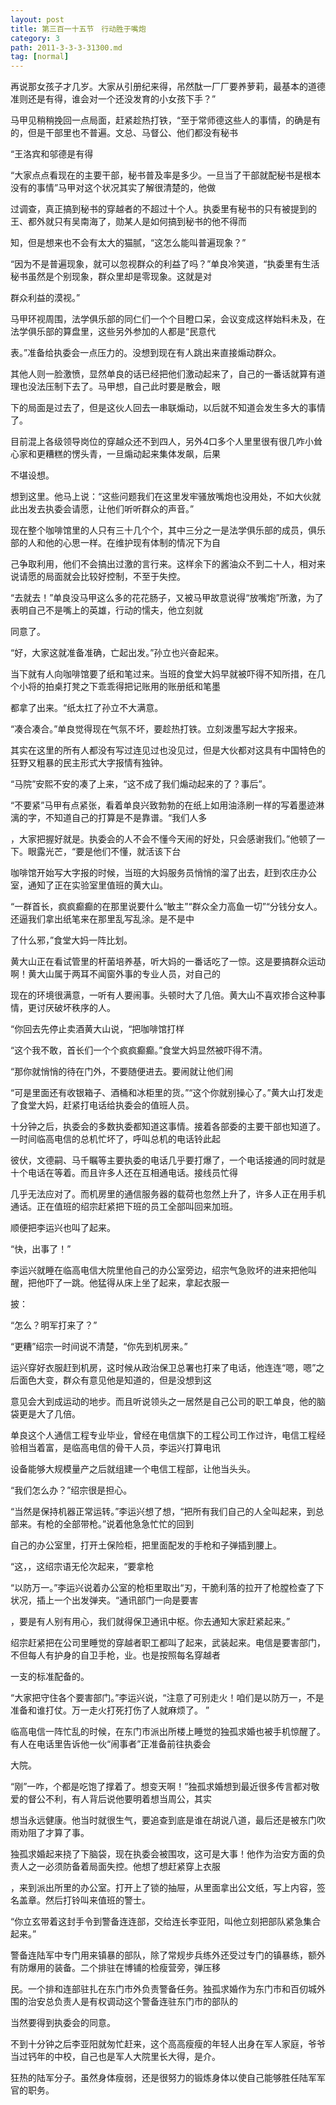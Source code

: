 ```yaml
---
layout: post
title: 第三百一十五节　行动胜于嘴炮
category: 3
path: 2011-3-3-3-31300.md
tag: [normal]
---
```


再说那女孩子才几岁。大家从引册纪来得，吊然酞一厂厂要养萝莉，最基本的道德准则还是有得，谁会对一个还没发育的小女孩下手？”

马甲见稍稍挽回一点局面，赶紧趁热打铁，“至于常师德这些人的事情，的确是有的，但是干部里也不普遍。文总、马督公、他们都没有秘书

“王洛宾和邬德是有得

“大家点点看现在的主要干部，秘书普及率是多少。一旦当了干部就配秘书是根本没有的事情”马甲对这个状况其实了解很清楚的，他做

过调查，真正搞到秘书的穿越者的不超过十个人。执委里有秘书的只有被提到的王、都外就只有吴南海了，勋某人是如何搞到秘书的他不得而

知，但是想来也不会有太大的猫腻，“这怎么能叫普遍现象？”

“因为不是普遍现象，就可以忽视群众的利益了吗？”单良冷笑道，“执委里有生活秘书虽然是个别现象，群众里却是零现象。这就是对

群众利益的漠视。”

马甲环视周围，法学俱乐部的同仁们一个个目瞪口呆，会议变成这样始料未及，在法学俱乐部的算盘里，这些另外参加的人都是“民意代

表。”准备给执委会一点压力的。没想到现在有人跳出来直接煽动群众。

其他人则一脸激愤，显然单良的话已经把他们激动起来了，自己的一番话就算有道理也没法压制下去了。马甲想，自己此时要是散会，眼

下的局面是过去了，但是这伙人回去一串联煽动，以后就不知道会发生多大的事情了。

目前混上各级领导岗位的穿越众还不到四人，另外4口多个人里里很有很几咋小耸心家和更糟糕的愣头青，一旦煽动起来集体发飙，后果

不堪设想。

想到这里。他马上说：“这些问题我们在这里发牢骚放嘴炮也没用处，不如大伙就此出发去执委会请愿，让他们听听群众的声音。”

现在整个咖啡馆里的人只有三十几个个，其中三分之一是法学俱乐部的成员，俱乐部的人和他的心思一样。在维护现有体制的情况下为自

己争取利用，他们不会搞出过激的言行来。这样余下的酱油众不到二十人，相对来说请愿的局面就会比较好控制，不至于失控。

“去就去！”单良没马甲这么多的花花肠子，又被马甲故意说得“放嘴炮”所激，为了表明自己不是嘴上的英雄，行动的懦夫，他立刻就

同意了。

“好，大家这就准备准确，亡起出发。”孙立也兴奋起来。

当下就有人向咖啡馆要了纸和笔过来。当班的食堂大妈早就被吓得不知所措，在几个小将的拍桌打凳之下乖乖得把记账用的账册纸和笔墨

都拿了出来。“纸太扛了孙立不大满意。

“凑合凑合。”单良觉得现在气氛不坏，要趁热打铁。立刻泼墨写起大字报来。

其实在这里的所有人都没有写过连见过也没见过，但是大伙都对这具有中国特色的狂野又粗暴的民主形式大字报情有独钟。

“马院”安熙不安的凑了上来，“这不成了我们煽动起来的了？事后”。

“不要紧”马甲有点紧张，看着单良兴致勃勃的在纸上如用油涤刷一样的写着墨迹淋漓的字，不知道自己的打算是不是靠谱。“我们人多

，大家把握好就是。执委会的人不会不懂今天闹的好处，只会感谢我们。”他顿了一下。眼露光芒，“要是他们不懂，就活该下台

咖啡馆开始写大字报的时候，当班的大妈服务员悄悄的溜了出去，赶到农庄办公室，通知了正在实验室里值班的黄大山。

“一群首长，疯疯癫癫的在那里说要什么“敏主”“群众全力高鱼一切”“分钱分女人。还逼我们拿出纸笔来在那里乱写乱涂。是不是中

了什么邪，”食堂大妈一阵比划。

黄大山正在看试管里的杆菌培养基，听大妈的一番话吃了一惊。这是要搞群众运动啊！黄大山属于两耳不闻窗外事的专业人员，对自己的

现在的环境很满意，一听有人要闹事。头顿时大了几倍。黄大山不喜欢掺合这种事情，更讨厌破坏秩序的人。

“你回去先停止卖酒黄大山说，“把咖啡馆打样

“这个我不敢，首长们一个个疯疯癫癫。”食堂大妈显然被吓得不清。

“那你就悄悄的待在门外，不要随便进去。要闹就让他们闹

“可是里面还有收银箱子、酒桶和冰柜里的货。”“这个你就别操心了。”黄大山打发走了食堂大妈，赶紧打电话给执委会的值班人员。

十分钟之后，执委会的多数执委都知道这事情。接着各部委的主要干部也知道了。一时间临高电信的总机忙坏了，呼叫总机的电话铃此起

彼伏，文德嗣、马千瞩等主要执委的电话几乎要打爆了，一个电话接通的同时就是十个电话在等着。而且许多人还在互相通电话。接线员忙得

几乎无法应对了。而机房里的通信服务器的载荷也忽然上升了，许多人正在用手机通话。正在值班的绍宗赶紧把下班的员工全部叫回来加班。

顺便把李运兴也叫了起来。

“快，出事了！”

李运兴就睡在临高电信大院里他自己的办公室旁边，绍宗气急败坏的进来把他叫醒，把他吓了一跳。他猛得从床上坐了起来，拿起衣服一

披：

“怎么？明军打来了？”

“更糟”绍宗一时间说不清楚，“你先到机房来。”

运兴穿好衣服赶到机房，这时候从政治保卫总署也打来了电话，他连连“嗯，嗯”之后面色大变，群众有意见他是知道的，但是没想到这

意见会大到成运动的地步。而且听说领头之一居然是自己公司的职工单良，他的脑袋更是大了几倍。

单良这个人通信工程专业毕业，曾经在电信旗下的工程公司工作过许，电信工程经验相当着富，是临高电信的骨干人员，李运兴打算电讯

设备能够大规模量产之后就组建一个电信工程部，让他当头头。

“我们怎么办？”绍宗很是担心。

“当然是保持机器正常运转。”李运兴想了想，“把所有我们自己的人全叫起来，到总部来。有枪的全部带枪。”说着他急急忙忙的回到

自己的办公室里，打开土保险柜，把里面配发的手枪和子弹插到腰上。

“这，，这绍宗语无伦次起来，“要拿枪

“以防万一。”李运兴说着办公室的枪柜里取出“刃，干脆利落的拉开了枪膛检查了下状况，插上一个出发弹夹。“通讯部门一向是要害

，要是有人别有用心，我们就得保卫通讯中枢。你去通知大家赶紧起来。”

绍宗赶紧把在公司里睡觉的穿越者职工都叫了起来，武装起来。电信是要害部门，不但每人有护身的自卫手枪，业。也是按照每名穿越者

一支的标准配备的。

“大家把守住各个要害部门。”李运兴说，“注意了可别走火！咱们是以防万一，不是准备和谁打仗。万一走火打死打伤了人就麻烦了。”

临高电信一阵忙乱的时候，在东门市派出所楼上睡觉的独孤求婚也被手机惊醒了。有人在电话里告诉他一伙“闹事者”正准备前往执委会

大院。

“刚”一咋，个都是吃饱了撑着了。想变天啊！”独孤求婚想到最近很多传言都对敬爱的督公不利，有人背后说他要明着想当周公，其实

想当永远健康。他当时就很生气，要追查到底是谁在胡说八道，最后还是被东门吹雨劝阻了才算了事。

独孤求婚起来挠了下脑袋，现在执委会被围攻，这可是大事！他作为治安方面的负责人之一必须防备着局面失控。他想了想赶紧穿上衣服

，来到派出所里的办公室。打开上了锁的抽屉，从里面拿出公文纸，写上内容，签名盖章。然后打铃叫来值班的警士。

“你立玄带着这封手令到警备连连部，交给连长李亚阳，叫他立刻把部队紧急集合起来。”

警备连陆军中专门用来镇暴的部队，除了常规步兵练外还受过专门的镇暴练，额外有防爆用的装备。二个排驻在博铺的检瘦营旁，弹压移

民。一个排和连部驻扎在东门市外负责警备任务。独孤求婚作为东门市和百仞城外围的治安总负责人是有权调动这个警备连驻东门市的部队的

当然要得到执委会的同意。

不到十分钟之后李亚阳就匆忙赶来，这个高高瘦瘦的年轻人出身在军人家庭，爷爷当过钙年的中校，自己也是军人大院里长大得，是介。

狂热的陆军分子。虽然身体瘦弱，还是很努力的锻炼身体以使自己能够胜任陆军军官的职务。
